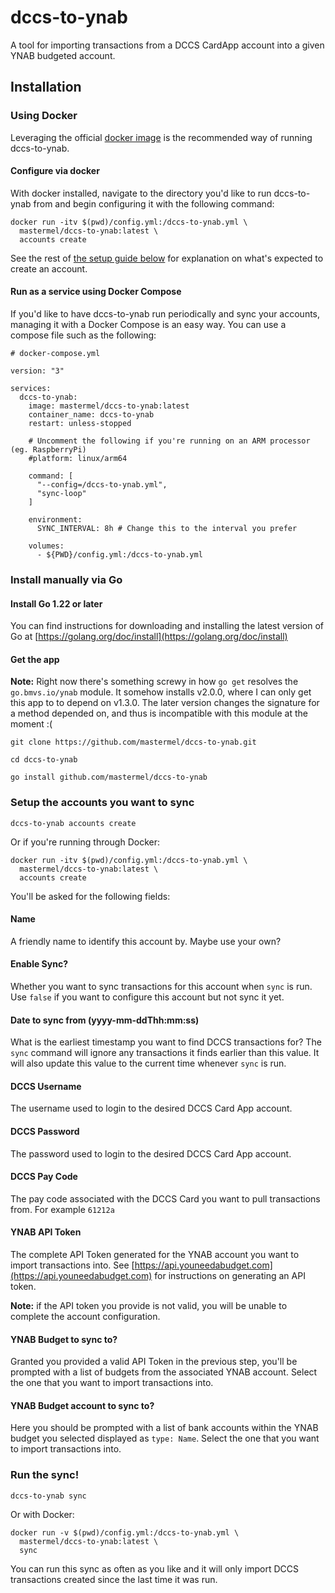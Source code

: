 # dccs-to-ynab
A tool for importing transactions from a DCCS CardApp account into a given YNAB budgeted account.

## Installation

### Using Docker
Leveraging the official [docker image](https://hub.docker.com/r/mastermel/dccs-to-ynab) is the
recommended way of running dccs-to-ynab.

#### Configure via docker
With docker installed, navigate to the directory you'd like to run dccs-to-ynab from and
begin configuring it with the following command:
```
docker run -itv $(pwd)/config.yml:/dccs-to-ynab.yml \
  mastermel/dccs-to-ynab:latest \
  accounts create
```

See the rest of [the setup guide below](#setup-the-accounts-you-want-to-sync) for explanation on what's expected to create an account.

#### Run as a service using Docker Compose
If you'd like to have dccs-to-ynab run periodically and sync your accounts, managing it with
a Docker Compose is an easy way. You can use a compose file such as the following:
```
# docker-compose.yml

version: "3"

services:
  dccs-to-ynab:
    image: mastermel/dccs-to-ynab:latest
    container_name: dccs-to-ynab
    restart: unless-stopped

    # Uncomment the following if you're running on an ARM processor (eg. RaspberryPi)
    #platform: linux/arm64

    command: [
      "--config=/dccs-to-ynab.yml",
      "sync-loop"
    ]

    environment:
      SYNC_INTERVAL: 8h # Change this to the interval you prefer

    volumes:
      - ${PWD}/config.yml:/dccs-to-ynab.yml
```

### Install manually via Go

#### Install Go 1.22 or later
You can find instructions for downloading and installing the latest version of Go
at [https://golang.org/doc/install](https://golang.org/doc/install)

#### Get the app
**Note:**
Right now there's something screwy in how `go get` resolves the `go.bmvs.io/ynab` module.
It somehow installs v2.0.0, where I can only get this app to to depend on v1.3.0. The later
version changes the signature for a method depended on, and thus is incompatible with this
module at the moment :(

```
git clone https://github.com/mastermel/dccs-to-ynab.git

cd dccs-to-ynab

go install github.com/mastermel/dccs-to-ynab
```

### Setup the accounts you want to sync
```
dccs-to-ynab accounts create
```

Or if you're running through Docker:
```
docker run -itv $(pwd)/config.yml:/dccs-to-ynab.yml \
  mastermel/dccs-to-ynab:latest \
  accounts create
```

You'll be asked for the following fields:

#### Name
A friendly name to identify this account by. Maybe use your own?

#### Enable Sync?
Whether you want to sync transactions for this account when `sync` is run. Use `false` if you
want to configure this account but not sync it yet.

#### Date to sync from (yyyy-mm-ddThh:mm:ss)
What is the earliest timestamp you want to find DCCS transactions for? The `sync` command will
ignore any transactions it finds earlier than this value. It will also update this value to the
current time whenever `sync` is run.

#### DCCS Username
The username used to login to the desired DCCS Card App account.

#### DCCS Password
The password used to login to the desired DCCS Card App account.

#### DCCS Pay Code
The pay code associated with the DCCS Card you want to pull transactions from. For example `61212a`

#### YNAB API Token
The complete API Token generated for the YNAB account you want to import transactions into.
See [https://api.youneedabudget.com](https://api.youneedabudget.com) for instructions on
generating an API token.

**Note:** if the API token you provide is not valid, you will be unable to complete the account configuration.

#### YNAB Budget to sync to?
Granted you provided a valid API Token in the previous step, you'll be prompted with a list
of budgets from the associated YNAB account. Select the one that you want to import
transactions into.

#### YNAB Budget account to sync to?
Here you should be prompted with a list of bank accounts within the YNAB budget you selected
displayed as `type: Name`. Select the one that you want to import transactions into.

### Run the sync!
```
dccs-to-ynab sync
```

Or with Docker:
```
docker run -v $(pwd)/config.yml:/dccs-to-ynab.yml \
  mastermel/dccs-to-ynab:latest \
  sync
```

You can run this sync as often as you like and it will only import DCCS transactions created
since the last time it was run.
